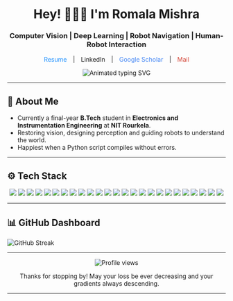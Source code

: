 <h1 align="center">Hey! 👩🏻‍💻 I'm Romala Mishra</h1>
<h3 align="center"> Computer Vision | Deep Learning | Robot Navigation | Human-Robot Interaction</h3>

<p align="center">
  <a href="https://drive.google.com/file/d/1oy8s6e5XxJL6ZlU7-cZ8rcBL5CD75CHm/view?usp=sharing" target="_blank" rel="noopener noreferrer" style="margin: 0 10px; text-decoration: none; color: #1E90FF;">
    Resume
  </a> | 

  <a href="www.linkedin.com/in/romala-mishra" target="_blank" rel="noopener noreferrer" style="margin: 0 10px; display: inline-flex; align-items: center; text-decoration: none;">
    LinkedIn
  </a> | 

  <a href="https://scholar.google.com/citations?hl=en&user=gbEGCdgAAAAJ" target="_blank" rel="noopener noreferrer" style="margin: 0 10px; text-decoration: none; color: #4285F4;">
    Google Scholar
  </a> | 

  <a href="mailto:romalamishra10@gmail.com" target="_blank" rel="noopener noreferrer" style="margin: 0 10px; text-decoration: none; color: #D44638;">
    Mail
  </a>
</p>

<p align="center">
  <img src="https://readme-typing-svg.herokuapp.com?font=Fira+Code&weight=500&size=22&pause=1000&color=FF0000&center=true&vCenter=true&width=1000&lines=Restoring+what+the+eye+can’t+see%2C+with+what+the+mind+can+teach.&repeat=false" alt="Animated typing SVG" />
</p>




---

## 🎯 About Me
- Currently a final-year **B.Tech** student in **Electronics and Instrumentation Engineering** at **NIT Rourkela**.  
- Restoring vision, designing perception and guiding robots to understand the world.  
- Happiest when a Python script compiles without errors.



---

## ⚙️ Tech Stack

<p align="center">
  <img src="https://img.shields.io/badge/PyTorch-%23EE4C2C.svg?style=for-the-badge&logo=PyTorch&logoColor=white" />
  <img src="https://img.shields.io/badge/TensorFlow-%23FF6F00.svg?style=for-the-badge&logo=TensorFlow&logoColor=white" />
  <img src="https://img.shields.io/badge/OpenCV-%23004880.svg?style=for-the-badge&logo=opencv&logoColor=white" />
  <img src="https://img.shields.io/badge/Keras-%23D00000.svg?style=for-the-badge&logo=keras&logoColor=white" />
  <img src="https://img.shields.io/badge/ROS-black?style=for-the-badge&logo=ros&logoColor=white" />
  <img src="https://img.shields.io/badge/SLAM-%23f9a825?style=for-the-badge&logo=github&logoColor=black" />
  <img src="https://img.shields.io/badge/scikit--learn-%23F7931E.svg?style=for-the-badge&logo=scikit-learn&logoColor=white" />
  <img src="https://img.shields.io/badge/Numpy-%23013243.svg?style=for-the-badge&logo=numpy&logoColor=white" />
  <img src="https://img.shields.io/badge/Pandas-%23150458.svg?style=for-the-badge&logo=pandas&logoColor=white" />
  <img src="https://img.shields.io/badge/Matplotlib-%230076B6.svg?style=for-the-badge&logo=matplotlib&logoColor=white" />
  <img src="https://img.shields.io/badge/Polars-%23FF4081.svg?style=for-the-badge&logoColor=white" />
  <img src="https://img.shields.io/badge/Python-%2314354C.svg?style=for-the-badge&logo=python&logoColor=white" />
  <img src="https://img.shields.io/badge/Anaconda-%2344A833.svg?style=for-the-badge&logo=anaconda&logoColor=white" />
  <img src="https://img.shields.io/badge/C-%2300599C.svg?style=for-the-badge&logo=c&logoColor=white" />
  <img src="https://img.shields.io/badge/C%2B%2B-%2300599C.svg?style=for-the-badge&logo=c%2B%2B&logoColor=white" />
  <img src="https://img.shields.io/badge/MATLAB-%23e3722c.svg?style=for-the-badge&logo=MathWorks&logoColor=white" />
  <img src="https://img.shields.io/badge/SQL-%230066CC.svg?style=for-the-badge&logo=sqlite&logoColor=white" />
  <img src="https://img.shields.io/badge/Arduino-%230097B5.svg?style=for-the-badge&logo=arduino&logoColor=white" />
  <img src="https://img.shields.io/badge/Jetson%20Nano-%2300C853.svg?style=for-the-badge&logo=nvidia&logoColor=white" />
  <img src="https://img.shields.io/badge/Raspberry%20Pi-%23C51A4A.svg?style=for-the-badge&logo=raspberrypi&logoColor=white" />
  <img src="https://img.shields.io/badge/Linux-%23FCC624?style=for-the-badge&logo=linux&logoColor=black" />
  <img src="https://img.shields.io/badge/MediaPipe-%23FF6F00.svg?style=for-the-badge&logo=mediapipe&logoColor=white" />
  <img src="https://img.shields.io/badge/SSIS-%23007ACC.svg?style=for-the-badge&logo=microsoftsqlserver&logoColor=white" />
  <img src="https://img.shields.io/badge/AutoSys-%231e90ff?style=for-the-badge&logo=apacheairflow&logoColor=white" />
  <img src="https://img.shields.io/badge/PyODBC-%231c8adb?style=for-the-badge&logo=python&logoColor=white" />
</p>


---


## 📊 GitHub Dashboard

![GitHub Streak](https://github-readme-streak-stats.herokuapp.com/?user=romalamishra&theme=tokyonight)


---

<p align="center">
  <img src="https://komarev.com/ghpvc/?username=romalamishra&label=👀+Stalkers+Detected&color=red" alt="Profile views" />
</p>

<p align="center">
  Thanks for stopping by! May your loss be ever decreasing and your gradients always descending.
</p>
 

---



